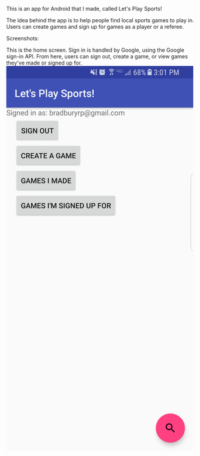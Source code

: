 This is an app for Android that I made, called Let's Play Sports! 

The idea behind the app is to help people find local sports games to play in. Users can create games and sign up for games as a player or a referee. 

Screenshots: 

This is the home screen. Sign in is handled by Google, using the Google sign-in API. From here, users can sign out, create a game, or view games they've made or signed up for. 
![alt text](/Screenshots/Screenshot_20171210-150127.png)